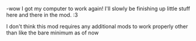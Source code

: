 -wow I got my computer to work again! I'll slowly be finishing up little stuff here and there in the mod. :3

I don't think this mod requires any additional mods to work properly other than like the bare minimum as of now
